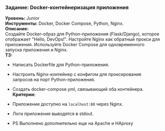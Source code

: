 ### **Задание: Docker-контейнеризация приложения**  
**Уровень:** Junior  
**Инструменты:** Docker, Docker Compose, Python, Nginx.  
**Описание:**  
Создайте Docker-образ для Python-приложения (Flask/Django), которое отображает "Hello, DevOps!". Настройте Nginx как обратный прокси для приложения. Используйте Docker Compose для одновременного запуска приложения и Nginx.  
**ТЗ:**  
- Написать Dockerfile для Python-приложения.  
- Настроить Nginx-контейнер с конфигом для проксирования запросов на порт Python-приложения.  
- Создать docker-compose.yml, связывающий оба контейнера.  
**Критерии:**  
- Приложение доступно на `localhost:80` через Nginx.  
- Логи приложения выводятся в stdout.

- PS Выполнено дополнительно еще на Apache и HAproxy
